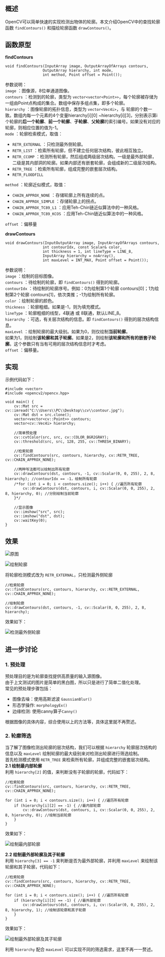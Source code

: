 ## 概述
OpenCV可以简单快速的实现检测出物体的轮廓。本文介绍OpenCV中的查找轮廓函数 `findContours()` 和描绘轮廓函数 `drawContours()`。

## 函数原型
**findContours**  
```
void findContours(InputArray image, OutputArrayOfArrays contours,
                 OutputArray hierarchy, int mode,
                 int method, Point offset = Point());
```
参数说明：  
`image` ：图像源，8位单通道图像。  
`contours` ：检测到的轮廓，类型为 `vector<vector<Point>>`，每个轮廓被存储为一组由Point点构成的集合。数组中保存多组点集，即多个轮廓。  
`hierarchy` ：图像轮廓的拓扑信息，类型为 `vector<Vec4i>`，与
轮廓的个数一致。数组内每一个元素的4个变量hierarchy[i][0] ~hierarchy[i][3]，分别表示第i个轮廓的**后一个轮廓**、**前一个轮廓**、**子轮廓**、**父轮廓**的索引编号。如果没有对应的轮廓，则相应位置的值为-1。  
`mode` ：轮廓检索模式，取值：  
- `RETR_EXTERNAL` ：只检测最外侧轮廓。  
- `RETR_LIST` ：检索所有轮廓，但不建立任何层次结构，彼此相互独立。  
- `RETR_CCOMP` ：检测所有轮廓，然后组成两级层次结构。一级是最外部轮廓，二级是其内部洞的轮廓。如果内部还有嵌套轮廓，会组成新的二级层次结构。  
- `RETR_TREE` ：检索所有轮廓，组成完整的嵌套层次结构。  
- `RETR_FLOODFILL`  

`method` ：轮廓近似模式，取值：  
- `CHAIN_APPROX_NONE` ：存储轮廓上所有连续的点。  
- `CHAIN_APPROX_SIMPLE` ：存储轮廓上的拐点。  
- `CHAIN_APPROX_TC89_L1` ：应用Teh-Chin链近似算法中的一种风格。  
- `CHAIN_APPROX_TC89_KCOS` ：应用Teh-Chin链近似算法中的一种风格。  

`offset` ：偏移量  

**drawContours**  
```
void drawContours(InputOutputArray image, InputArrayOfArrays contours,
                 int contourIdx, const Scalar& color,
                 int thickness = 1, int lineType = LINE_8,
                 InputArray hierarchy = noArray(),
                 int maxLevel = INT_MAX, Point offset = Point());
```
参数说明：  
`image` ：绘制的目标图像。  
`contours` ：待绘制的轮廓，即 `findContours()` 得到的轮廓。  
`contourIdx` ：待绘制的轮廓序号。例如：0为绘制第1个轮廓 contours[0]；1为绘制第2个轮廓 contours[1]，依次类推；-1为绘制所有轮廓。  
`color` ：绘制轮廓的颜色。  
`thickness` ：轮廓粗细。如果是-1，则为填充模式。  
`lineType` ：轮廓粗细的线型，4联通 或 8联通，默认LINE_8。  
`hierarchy` ：可选，有关层次结构的信息。即 `findContours()` 得到的层次结构信息。  
`maxLevel` ：绘制轮廓的最大级别。如果为0，则仅绘制**当前轮廓**。  
如果为1，则绘制**该轮廓和其子轮廓**。如果是2，则绘制**该轮廓和所有的嵌套子轮廓**。这个参数只有当有可用的层次结构信息时才考虑。  
`offset` ：偏移量。  

## 实现
示例代码如下：
```
#include <vector>
#include <opencv2/opencv.hpp>

void main() {
    cv::Mat src = cv::imread("C:\\Users\\PC\\Desktop\\cv\\contour.jpg");
    cv::Mat dst = src.clone();
    vector<vector<cv::Point>> contours;
    vector<cv::Vec4i> hierarchy;

    //简单预处理
    cv::cvtColor(src, src, cv::COLOR_BGR2GRAY);
    cv::threshold(src, src, 128, 255, cv::THRESH_BINARY);

    //检索轮廓
    cv::findContours(src, contours, hierarchy, cv::RETR_TREE, cv::CHAIN_APPROX_NONE);

    //两种写法都可以绘制出所有轮廓
    cv::drawContours(dst, contours, -1, cv::Scalar(0, 0, 255), 2, 8, hierarchy); //contourIdx == -1，绘制所有轮廓
    /*for (int i = 0; i < contours.size(); i++) { //遍历所有轮廓
        cv::drawContours(dst, contours, i, cv::Scalar(0, 0, 255), 2, 8, hierarchy, 0); //分别绘制当前轮廓
    }*/
    
    //显示图像
    cv::imshow("src", src);
    cv::imshow("dst", dst);
    cv::waitKey(0);
}
```
## 效果

![原图](https://upload-images.jianshu.io/upload_images/22192996-6f83ae3cdef042f8.png?imageMogr2/auto-orient/strip%7CimageView2/2/w/1240)

![绘制轮廓](https://upload-images.jianshu.io/upload_images/22192996-dcbe1b57e4382804.png?imageMogr2/auto-orient/strip%7CimageView2/2/w/1240)

将轮廓检测模式改为 `RETR_EXTERNAL`，只检测最外侧轮廓
```
//检索轮廓
cv::findContours(src, contours, hierarchy, cv::RETR_EXTERNAL, cv::CHAIN_APPROX_NONE);

//绘制轮廓
cv::drawContours(dst, contours, -1, cv::Scalar(0, 0, 255), 2, 8, hierarchy); 
```
效果如下：

![检测最外侧轮廓](https://upload-images.jianshu.io/upload_images/22192996-230ff7020e6a2121.png?imageMogr2/auto-orient/strip%7CimageView2/2/w/1240)

## 进一步讨论
### 1. 预处理
预处理目的是为轮廓查找提供高质量的输入源图像。  
由于上文测试的图片是简单的黑白图，所以只是进行了简单二值化处理。  
常见的预处理步骤包括：  
- 图像去噪：使用高斯滤波 `GaussianBlur()`
- 形态学操作: `morphologyEx()`
- 边缘检测: 使用canny算子`Canny()`

根据图像的具体内容，综合使用以上的方法等，具体这里就不再赘述。

### 2. 轮廓筛选
当了解了图像检测出轮廓的层次结构，我们可以根据 `hierarchy` 轮廓层次结构的信息以及 `maxLevel` 绘制轮廓的最大级别来对检测出轮廓进行筛选绘制。  
首先检测模式使用 `RETR_TREE` 来检索所有轮廓，并组成完整的嵌套层次结构。  
**2.1 绘制最内部轮廓**  
利用 `hierarchy[2]` 的值，来判断没有子轮廓的轮廓，代码如下：  
```
//检索轮廓
cv::findContours(src, contours, hierarchy, cv::RETR_TREE, cv::CHAIN_APPROX_NONE);

for (int i = 0; i < contours.size(); i++) { //遍历所有轮廓
    if (hierarchy[i][2] == -1) { //最内部轮廓
        cv::drawContours(dst, contours, i, cv::Scalar(0, 0, 255), 2, 8, hierarchy, 0); //绘制当前轮廓
    }
}
```
效果如下：

![绘制最内部轮廓](https://upload-images.jianshu.io/upload_images/22192996-b24a3e3148feee35.png?imageMogr2/auto-orient/strip%7CimageView2/2/w/1240)

**2.2 绘制最外部轮廓及其子轮廓**  
利用 `hierarchy[3] == -1` 来判断是否为最外部轮廓，并利用 `maxLevel` 来绘制该轮廓和其子轮廓，代码如下：
```
//检索轮廓
cv::findContours(src, contours, hierarchy, cv::RETR_TREE, cv::CHAIN_APPROX_NONE);

for (int i = 0; i < contours.size(); i++) { //遍历所有轮廓
    if (hierarchy[i][3] == -1) { //最外部轮廓
        cv::drawContours(dst, contours, i, cv::Scalar(0, 0, 255), 2, 8, hierarchy, 1); //绘制该轮廓和其子轮廓
    }
}
```
效果如下：

![绘制最外部轮廓及其子轮廓](https://upload-images.jianshu.io/upload_images/22192996-4d12c2cd10b9af36.png?imageMogr2/auto-orient/strip%7CimageView2/2/w/1240)

利用 `hierarchy` 配合 `maxLevel` 可以实现不同的筛选需求，这里不再一一赘述。